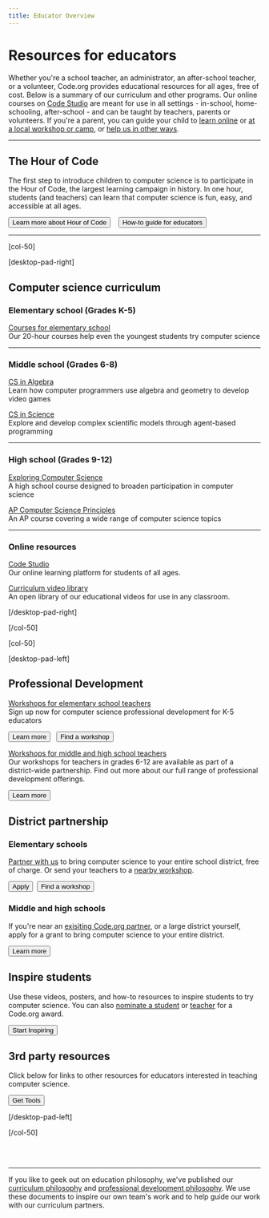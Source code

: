 ```yaml
---
title: Educator Overview
---
```


# Resources for educators

Whether you're a school teacher, an administrator, an after-school teacher, or a volunteer, Code.org provides educational resources for all ages, free of cost. Below is a summary of our curriculum and other programs. Our online courses on [Code Studio](http://studio.code.org) are meant for use in all settings - in-school, home-schooling, after-school - and can be taught by teachers, parents or volunteers. If you're a parent, you can guide your child to [learn online](/learn/beyond) or [at a local workshop or camp](/learn/local), or [help us in other ways](/help). 

---

## The Hour of Code
The first step to introduce children to computer science is to participate in the Hour of Code, the largest learning campaign in history. In one hour, students (and teachers) can learn that computer science is fun, easy, and accessible at all ages.

[<button>Learn more about Hour of Code</button>](http://hourofcode.com) &nbsp;&nbsp; [<button>How-to guide for educators</button>](http://hourofcode.com/resources/how-to)

---

[col-50]

[desktop-pad-right]

## Computer science curriculum

### Elementary school (Grades K-5)

[Courses for elementary school](/educate/k5/)
<br/>
Our 20-hour courses help even the youngest students try computer science 

---

### Middle school (Grades 6-8)

[CS in Algebra](/curriculum/algebra/)
<br/>
Learn how computer programmers use algebra and geometry to develop video games 

[CS in Science](/curriculum/science/)
<br/>
Explore and develop complex scientific models through agent-based programming 

---

### High school (Grades 9-12)
<a href="http://www.exploringcs.org" target="_blank">Exploring Computer Science</a>
<br/>
A high school course designed to broaden participation in computer science

[AP Computer Science Principles](/educate/csp)
<br/>
An AP course covering a wide range of computer science topics

---

### Online resources

[Code Studio](http://studio.code.org)
<br/>
Our online learning platform for students of all ages.

[Curriculum video library](/educate/videos)
<br/>
An open library of our educational videos for use in any classroom.

[/desktop-pad-right]

[/col-50]

[col-50]

[desktop-pad-left]

## Professional Development

[Workshops for elementary school teachers](/educate/k5)
<br/>
Sign up now for computer science professional development for K-5 educators

[<button>Learn more</button>](/educate/k5/) &nbsp;&nbsp;[<button>Find a workshop</button>](/professional-development-workshops)
<br/>

[Workshops for middle and high school teachers](/educate/professional-development)
<br/>
Our workshops for teachers in grades 6-12 are available as part of a district-wide partnership. Find out more about our full range of professional development offerings.

[<button>Learn more</button>](/educate/professional-development)


## District partnership

### Elementary schools 

[Partner with us](/educate/k5-district-partnership) to bring computer science to your entire school district, free of charge. Or send your teachers to a [nearby workshop](/professional-development-workshops).

[<button>Apply</button>](/educate/k5-district-partnership)&nbsp;&nbsp;[<button>Find a workshop</button>](/professional-development-workshops)


### Middle and high schools 

If you're near an [exisiting Code.org partner](/educate/partner-districts), or a large district yourself, apply for a grant to bring computer science to your entire district.  

[<button>Learn more</button>](/district-partner)


## Inspire students
Use these videos, posters, and how-to resources to inspire students to try computer science. You can also [nominate a student](/sotw) or [teacher](/totm) for a Code.org award.

[<button>Start Inspiring</button>](/educate/inspire)



## 3rd party resources

Click below for links to other resources for educators interested in teaching computer science.

[<button>Get Tools</button>](/educate/3rdparty)

[/desktop-pad-left]

[/col-50]


<div style="clear:both"/>

<br/>
<br/>

---
If you like to geek out on education philosophy, we've published our [curriculum philosophy](/educate/curriculum-philosophy) and [professional development philosophy](/educate/professional-development-philosophy). We use these documents to inspire our own team's work and to help guide our work with our curriculum partners. 
